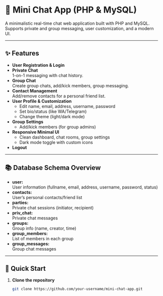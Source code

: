 # 💬 Mini Chat App (PHP & MySQL)

A minimalistic real-time chat web application built with PHP and MySQL.  
Supports private and group messaging, user customization, and a modern UI.

---

## ✨ Features

- **User Registration & Login**
- **Private Chat**  
  1-on-1 messaging with chat history.
- **Group Chat**  
  Create group chats, add/kick members, group messaging.
- **Contact Management**  
  Add/remove contacts for a personal friend list.
- **User Profile & Customization**
  - Edit name, email, address, username, password
  - Set bio/status (like WA/Telegram)
  - Change theme (light/dark mode)
- **Group Settings**
  - Add/kick members (for group admins)
- **Responsive Minimal UI**
  - Clean dashboard, chat rooms, group settings
  - Dark mode toggle with custom icons
- **Logout**

---

## 📚 Database Schema Overview

- **user:**  
  User information (fullname, email, address, username, password, status)
- **contacts:**  
  User’s personal contacts/friend list
- **parties:**  
  Private chat sessions (initiator, recipient)
- **priv_chat:**  
  Private chat messages
- **groups:**  
  Group info (name, creator, time)
- **group_members:**  
  List of members in each group
- **group_messages:**  
  Group chat messages

---

## 🚀 Quick Start

1. **Clone the repository**  
   ```bash
   git clone https://github.com/your-username/mini-chat-app.git
